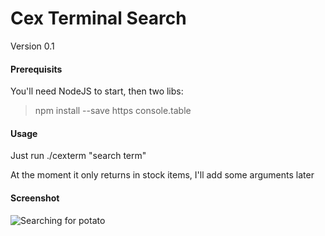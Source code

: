 # Cex Terminal Search

Version 0.1

#### Prerequisits

You'll need NodeJS to start, then two libs:

> npm install --save https console.table

#### Usage

Just run ./cexterm "search term"

At the moment it only returns in stock items, I'll add some arguments later

#### Screenshot

![Searching for potato](/screenshots/1.jgp "Searching for potato")
